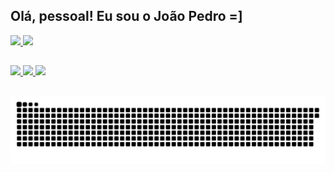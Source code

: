 ## Olá, pessoal! Eu sou o João Pedro =]

<div>
  <a href="https://github.com/jp-braga" />
  <img height ="150em" src="https://github-readme-stats.vercel.app/api/?username=jp-braga&show_icons=false&theme=dracula&include_all_commits=true&count_private=true" />
  <img height ="150em" src="https://github-readme-stats.vercel.app/api/top-langs/?username=jp-braga&show_icons=false &theme=dracula" />
</div>

##

<a href="https://www.linkedin.com/in/joão-pedro-braga-39b741109" target="blank"> 
  <img src="https://img.shields.io/badge/LinkedIn-0077B5?style=for-the-badge&logo=linkedin&logoColor=white" target="_blank">
</a>

<a href="mailto:jpbraga.contato@gmail.com?subject=subject" target="blank"> 
  <img src="https://img.shields.io/badge/Gmail-D14836?style=for-the-badge&logo=gmail&logoColor=white" target="_blank">
</a>

<a href="https://medium.com/@jpbraga" target="blank"> 
  <img src="https://img.shields.io/badge/Medium-12100E?style=for-the-badge&logo=medium&logoColor=white" target="_blank">
</a>



##

![Snake animation](https://github.com/jp-braga/jp-braga/blob/output/github-contribution-grid-snake.svg)

